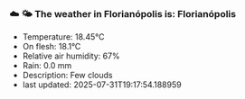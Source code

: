 ### ☁️ 🌤️  The weather in Florianópolis is: Florianópolis

- Temperature: 18.45°C
- On flesh: 18.1°C
- Relative air humidity: 67%
- Rain: 0.0 mm
- Description: Few clouds
- last updated: 2025-07-31T19:17:54.188959
